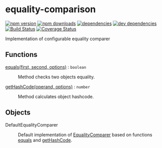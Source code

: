 # equality-comparison

[![npm version](https://badge.fury.io/js/equality-comparison.svg)](https://www.npmjs.com/package/equality-comparison)
[![npm downloads](https://img.shields.io/npm/dt/equality-comparison.svg)](https://www.npmjs.com/package/equality-comparison)
[![dependencies](https://img.shields.io/david/litichevskiydv/equality-comparison.svg)](https://www.npmjs.com/package/equality-comparison)
[![dev dependencies](https://img.shields.io/david/dev/litichevskiydv/equality-comparison.svg)](https://www.npmjs.com/package/equality-comparison)
[![Build Status](https://travis-ci.org/litichevskiydv/equality-comparison.svg?branch=master)](https://travis-ci.org/litichevskiydv/equality-comparison)
[![Coverage Status](https://coveralls.io/repos/github/litichevskiydv/equality-comparison/badge.svg?branch=master)](https://coveralls.io/github/litichevskiydv/equality-comparison?branch=master)

Implementation of configurable equality comparer

## Functions

<dl>
<dt><a href="https://github.com/litichevskiydv/equality-comparison/wiki/equals">equals(first, second, options)</a> : <code>boolean</code></dt>
<dd><p>Method checks two objects equality.</p>
</dd>
<dt><a href="https://github.com/litichevskiydv/equality-comparison/wiki/getHashCode">getHashCode(operand, options)</a> : <code>number</code></dt>
<dd><p>Method calculates object hashcode.</p>
</dd>
</dl>

## Objects

<dl>
<dt>DefaultEqualityComparer</dt>
<dd><p>Default implementation of <a href="https://github.com/litichevskiydv/equality-comparison/wiki/EqualityComparer">EqualityComparer</a> based on functions <a href="https://github.com/litichevskiydv/equality-comparison/wiki/equals">equals</a> and <a href="https://github.com/litichevskiydv/equality-comparison/wiki/getHashCode">getHashCode</a>.</p>
</dd>
